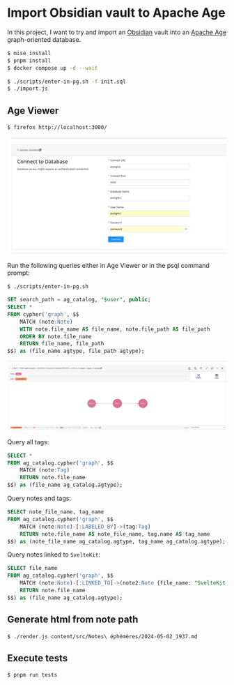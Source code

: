 # Import Obsidian vault to Apache Age

In this project, I want to try and import an [Obsidian](https://obsidian.md/) vault into an [Apache Age](https://age.apache.org/) graph-oriented database.

```sh
$ mise install
$ pnpm install
$ docker compose up -d --wait
```

```sh
$ ./scripts/enter-in-pg.sh -f init.sql
$ ./import.js
```

## Age Viewer

```sh
$ firefox http://localhost:3000/
```

<img src="screenshots/connect-to-database.png" />

Run the following queries either in Age Viewer or in the psql command prompt:

```
$ ./scripts/enter-in-pg.sh
```

```sql
SET search_path = ag_catalog, "$user", public;
SELECT *
FROM cypher('graph', $$
    MATCH (note:Note)
    WITH note.file_name AS file_name, note.file_path AS file_path
    ORDER BY note.file_name
    RETURN file_name, file_path
$$) as (file_name agtype, file_path agtype);
```

<img src="screenshots/execute-query.png" />

Query all tags:

```sql
SELECT *
FROM ag_catalog.cypher('graph', $$
    MATCH (note:Tag)
    RETURN note.file_name
$$) as (file_name ag_catalog.agtype);
```

Query notes and tags:

```sql
SELECT note_file_name, tag_name
FROM ag_catalog.cypher('graph', $$
    MATCH (note:Note)-[:LABELED_BY]->(tag:Tag)
    RETURN note.file_name AS note_file_name, tag.name AS tag_name
$$) as (note_file_name ag_catalog.agtype, tag_name ag_catalog.agtype);
```

Query notes linked to `SvelteKit`:

```sql
SELECT file_name
FROM ag_catalog.cypher('graph', $$
    MATCH (note:Note)-[:LINKED_TO]->(note2:Note {file_name: "SvelteKit.md"})
    RETURN note.file_name
$$) as (file_name ag_catalog.agtype);
```

## Generate html from note path

```sh
$ ./render.js content/src/Notes\ éphémères/2024-05-02_1937.md
```

## Execute tests

```
$ pnpm run tests
```
